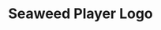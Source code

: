 ---
layout: gallery
title: Seaweed Player Logo
category: portfolio
image: seaweed-logo
info: The <a href='http://www.seaweedplayer.com'>Seaweed Player</a> logo; partially designed to suit the OS X dock. Photoshop
---
